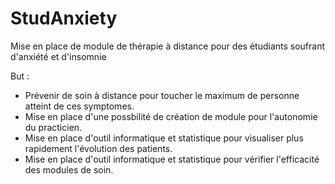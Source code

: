 # StudAnxiety
Mise en place de module de thérapie à distance pour des étudiants soufrant d'anxiété et d'insomnie

But : 
  - Prévenir de soin à distance pour toucher le maximum de personne atteint de ces symptomes.
  - Mise en place d'une possbilité de création de module pour l'autonomie du practicien.
  - Mise en place d'outil informatique et statistique pour visualiser plus rapidement l'évolution des patients.
  - Mise en place d'outil informatique et statistique pour vérifier l'efficacité des modules de soin.
  
 
